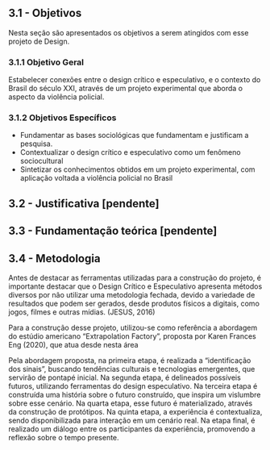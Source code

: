 ## 3.1 - Objetivos
Nesta seção são apresentados os objetivos a serem atingidos com esse projeto de Design.

### 3.1.1 Objetivo Geral
Estabelecer conexões entre o design crítico e especulativo, e o contexto do Brasil do século XXI, através de um projeto experimental que aborda o aspecto da violência policial.

### 3.1.2 Objetivos Específicos
-   Fundamentar as bases sociológicas que fundamentam e justificam a pesquisa.
-   Contextualizar o design crítico e especulativo como um fenômeno sociocultural
-   Sintetizar os conhecimentos obtidos em um projeto experimental, com aplicação voltada a violência policial no Brasil
    

## 3.2 - Justificativa [pendente]


## 3.3 - Fundamentação teórica [pendente]

## 3.4 - Metodologia
Antes de destacar as ferramentas utilizadas para a construção do projeto, é importante destacar que o Design Crítico e Especulativo apresenta métodos diversos por não utilizar uma metodologia fechada, devido a variedade de resultados que podem ser gerados, desde produtos físicos a digitais, como jogos, filmes e outras mídias. (JESUS, 2016)

Para a construção desse projeto, utilizou-se como referência a abordagem do estúdio americano “Extrapolation Factory”, proposta por Karen Frances Eng (2020), que atua desde nesta área

Pela abordagem proposta, na primeira etapa, é realizada a “identificação dos sinais”, buscando tendências culturais e tecnologias emergentes, que servirão de pontapé inicial. Na segunda etapa, é delineados possíveis futuros, utilizando ferramentas do design especulativo. Na terceira etapa é construída uma história sobre o futuro construído, que inspira um vislumbre sobre esse cenário. Na quarta etapa, esse futuro é materializado, através da construção de protótipos. Na quinta etapa, a experiência é contextualiza, sendo disponibilizada para interação em um cenário real. Na etapa final, é realizado um diálogo entre os participantes da experiência, promovendo a reflexão sobre o tempo presente.
